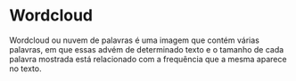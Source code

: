 # Wordcloud
Wordcloud ou nuvem de palavras é uma imagem que contém várias palavras, em que essas advém de determinado texto e o tamanho de cada palavra mostrada está relacionado com a frequência que a mesma aparece no texto.

